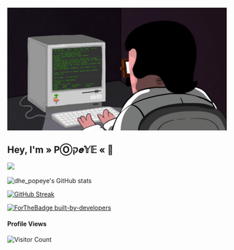 ![gif](programming.gif)

## **Hey, I'm » PⓄק𝒆𝕐𝔼 «** 👋

![](https://github.com/popeye0013/popeye0013/blob/main/banner.png)







![dhe_popeye's GitHub stats](https://github-readme-stats.vercel.app/api?username=popeye0013&show_icons=true&theme=dark)

[![GitHub Streak](https://github-readme-streak-stats.herokuapp.com/?user=popeye0013&theme=dark)](https://git.io/streak-stats)

[![ForTheBadge built-by-developers](http://ForTheBadge.com/images/badges/built-by-developers.svg)](https://GitHub.com/Naereen/)


#### Profile Views
  
![Visitor Count](https://profile-counter.glitch.me/{popeye0013}/count.svg) 
